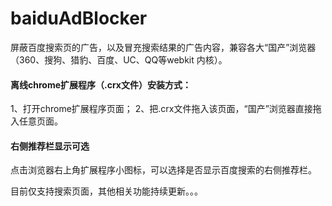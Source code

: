 # baiduAdBlocker
屏蔽百度搜索页的广告，以及冒充搜索结果的广告内容，兼容各大“国产”浏览器（360、搜狗、猎豹、百度、UC、QQ等webkit 内核）。
#### 离线chrome扩展程序（.crx文件）安装方式：
1、打开chrome扩展程序页面；
2、把.crx文件拖入该页面，“国产”浏览器直接拖入任意页面。
#### 右侧推荐栏显示可选
点击浏览器右上角扩展程序小图标，可以选择是否显示百度搜索的右侧推荐栏。

目前仅支持搜索页面，其他相关功能持续更新。。。